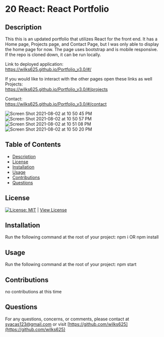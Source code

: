 # 20 React: React Portfolio

## Description
This this is an updated portfolio that utilizes React for the front end. It has a Home page, Projects page, and Contact Page, but I was only able to display the home page for now.
The page uses bootstrap and is mobile responsive. If the repo is cloned down, it can be run locally.

Link to deployed application:  
 https://wilks625.github.io/Portfolio_v3.0/#/

If you would like to interact with the other pages open these links as well
Projects:  
https://wilks625.github.io/Portfolio_v3.0/#/projects

Contact:  
https://wilks625.github.io/Portfolio_v3.0/#/contact

![Screen Shot 2021-08-02 at 10 50 45 PM](https://user-images.githubusercontent.com/76915726/127950233-bca49675-2f08-4c15-b722-94db0771ad1b.png)
![Screen Shot 2021-08-02 at 10 50 57 PM](https://user-images.githubusercontent.com/76915726/127950237-df39c175-58f1-4de7-9b64-19cffaab1bc1.png)
![Screen Shot 2021-08-02 at 10 51 08 PM](https://user-images.githubusercontent.com/76915726/127950242-4d89fabe-ee05-4ccb-94ef-d252801fb015.png)
![Screen Shot 2021-08-02 at 10 50 20 PM](https://user-images.githubusercontent.com/76915726/127950247-be8d2829-a26f-4164-ba37-96e8afa806f5.png)



## Table of Contents
- [Description](#Description)
- [License](#License)
- [Installation](#Installation)
- [Usage](#Usage)
- [Contributions](#Contributions)
- [Questions](#Questions)

## License
[![License: MIT](https://img.shields.io/badge/License-MIT-yellow.svg)](https://opensource.org/licenses/MIT) | [View License](https://opensource.org/licenses/MIT)

## Installation 
Run the following command at the root of your project: 
npm i OR npm install

## Usage
Run the following command at the root of your project:
npm start  


## Contributions
no contributions at this time

## Questions
For any questions, concerns, or comments, please contact at syacas123@gmail.com or visit [https://github.com/wilks625](https://github.com/wilks625)
